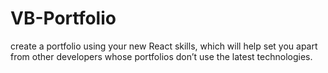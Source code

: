 # VB-Portfolio
create a portfolio using your new React skills, which will help set you apart from other developers whose portfolios don’t use the latest technologies. 
